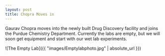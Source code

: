 ```yaml
---
layout: post
title: Chopra Moves in
---
```

Gaurav Chopra moves into the newly built Drug Discovery facility and joins the Purdue Chemistry Department. Currently the labs are empty, but we will soon get equipment and start with our wet lab experiments.

![The Empty Lab]({{ "images/Emptylabphoto.jpg" | absolute_url }})